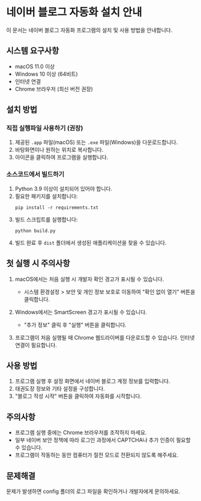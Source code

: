 # 네이버 블로그 자동화 설치 안내

이 문서는 네이버 블로그 자동화 프로그램의 설치 및 사용 방법을 안내합니다.

## 시스템 요구사항

- macOS 11.0 이상
- Windows 10 이상 (64비트)
- 인터넷 연결
- Chrome 브라우저 (최신 버전 권장)

## 설치 방법

### 직접 실행파일 사용하기 (권장)

1. 제공된 `.app` 파일(macOS) 또는 `.exe` 파일(Windows)을 다운로드합니다.
2. 바탕화면이나 원하는 위치로 복사합니다.
3. 아이콘을 클릭하여 프로그램을 실행합니다.

### 소스코드에서 빌드하기

1. Python 3.9 이상이 설치되어 있어야 합니다.
2. 필요한 패키지를 설치합니다:
   ```
   pip install -r requirements.txt
   ```
3. 빌드 스크립트를 실행합니다:
   ```
   python build.py
   ```
4. 빌드 완료 후 `dist` 폴더에서 생성된 애플리케이션을 찾을 수 있습니다.

## 첫 실행 시 주의사항

1. macOS에서는 처음 실행 시 개발자 확인 경고가 표시될 수 있습니다.
   - 시스템 환경설정 > 보안 및 개인 정보 보호로 이동하여 "확인 없이 열기" 버튼을 클릭합니다.

2. Windows에서는 SmartScreen 경고가 표시될 수 있습니다.
   - "추가 정보" 클릭 후 "실행" 버튼을 클릭합니다.

3. 프로그램이 처음 실행될 때 Chrome 웹드라이버를 다운로드할 수 있습니다. 인터넷 연결이 필요합니다.

## 사용 방법

1. 프로그램 실행 후 설정 화면에서 네이버 블로그 계정 정보를 입력합니다.
2. 태권도장 정보와 기타 설정을 구성합니다.
3. "블로그 작성 시작" 버튼을 클릭하여 자동화를 시작합니다.

## 주의사항

- 프로그램 실행 중에는 Chrome 브라우저를 조작하지 마세요.
- 일부 네이버 보안 정책에 따라 로그인 과정에서 CAPTCHA나 추가 인증이 필요할 수 있습니다.
- 프로그램이 작동하는 동안 컴퓨터가 절전 모드로 전환되지 않도록 해주세요.

## 문제해결

문제가 발생하면 config 폴더의 로그 파일을 확인하거나 개발자에게 문의하세요. 
